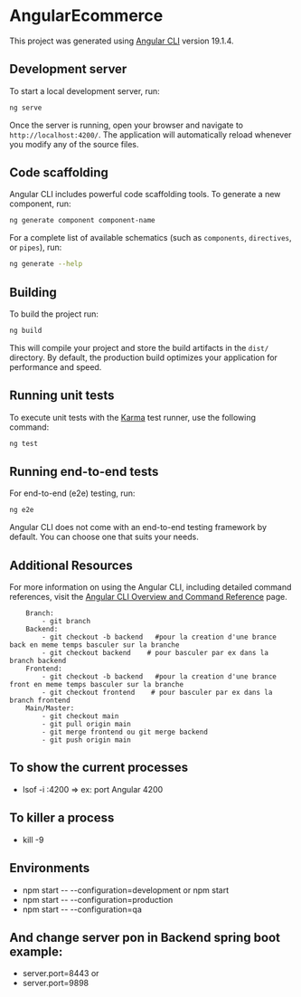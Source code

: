 # AngularEcommerce

This project was generated using [Angular CLI](https://github.com/angular/angular-cli) version 19.1.4.

## Development server

To start a local development server, run:

```bash
ng serve
```

Once the server is running, open your browser and navigate to `http://localhost:4200/`. The application will automatically reload whenever you modify any of the source files.

## Code scaffolding

Angular CLI includes powerful code scaffolding tools. To generate a new component, run:

```bash
ng generate component component-name
```

For a complete list of available schematics (such as `components`, `directives`, or `pipes`), run:

```bash
ng generate --help
```

## Building

To build the project run:

```bash
ng build
```

This will compile your project and store the build artifacts in the `dist/` directory. By default, the production build optimizes your application for performance and speed.

## Running unit tests

To execute unit tests with the [Karma](https://karma-runner.github.io) test runner, use the following command:

```bash
ng test
```

## Running end-to-end tests

For end-to-end (e2e) testing, run:

```bash
ng e2e
```

Angular CLI does not come with an end-to-end testing framework by default. You can choose one that suits your needs.

## Additional Resources

For more information on using the Angular CLI, including detailed command references, visit the [Angular CLI Overview and Command Reference](https://angular.dev/tools/cli) page.

```Git commande
    Branch:
        - git branch
    Backend:
        - git checkout -b backend   #pour la creation d'une brance back en meme temps basculer sur la branche
        - git checkout backend    # pour basculer par ex dans la branch backend
    Frontend:
        - git checkout -b backend   #pour la creation d'une brance front en meme temps basculer sur la branche
        - git checkout frontend    # pour basculer par ex dans la branch frontend
    Main/Master:
        - git checkout main
        - git pull origin main
        - git merge frontend ou git merge backend
        - git push origin main
```

## To show the current processes
- lsof -i :4200 => ex: port Angular 4200

## To killer a process
- kill -9 <PID>

## Environments
- npm start -- --configuration=development or npm start
- npm start -- --configuration=production
- npm start -- --configuration=qa

## And change server pon in Backend spring boot example:
- server.port=8443 or 
- server.port=9898


